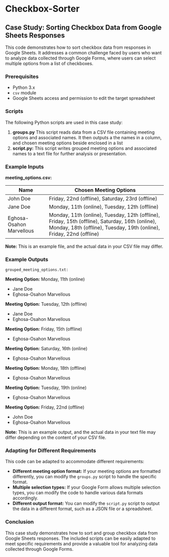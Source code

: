 # Checkbox-Sorter

## Case Study: Sorting Checkbox Data from Google Sheets Responses

This code demonstrates how to sort checkbox data from responses in Google Sheets. It addresses a common challenge faced by users who want to analyze data collected through Google Forms, where users can select multiple options from a list of checkboxes.

### Prerequisites

- Python 3.x
- `csv` module
- Google Sheets access and permission to edit the target spreadsheet

### Scripts

The following Python scripts are used in this case study:

1. **groups.py** This script reads data from a CSV file containing meeting options and associated names. It then outputs a the names in a column, and chosen meeting options beside enclosed in a list
2. **script.py:** This script writes grouped meeting options and associated names to a text file for further analysis or presentation.

### Example Inputs

**meeting_options.csv:**

| Name                     | Chosen Meeting Options                                                                                                                                                  |
| ------------------------ | ----------------------------------------------------------------------------------------------------------------------------------------------------------------------- |
| John Doe                 | Friday, 22nd (offline), Saturday, 23rd (offline)                                                                                                                        |
| Jane Doe                 | Monday, 11th (online), Tuesday, 12th (offline)                                                                                                                          |
| Eghosa-Osahon Marvellous | Monday, 11th (online), Tuesday, 12th (offline), Friday, 15th (offline), Saturday, 16th (online), Monday, 18th (offline), Tuesday, 19th (online), Friday, 22nd (offline) |

**Note:** This is an example file, and the actual data in your CSV file may differ.

### Example Outputs

`grouped_meeting_options.txt:`

**Meeting Option:** Monday, 11th (online)

- Jane Doe
- Eghosa-Osahon Marvellous

**Meeting Option:** Tuesday, 12th (offline)

- Jane Doe
- Eghosa-Osahon Marvellous

**Meeting Option:** Friday, 15th (offline)

- Eghosa-Osahon Marvellous

**Meeting Option:** Saturday, 16th (online)

- Eghosa-Osahon Marvellous

**Meeting Option:** Monday, 18th (offline)

- Eghosa-Osahon Marvellous

**Meeting Option:** Tuesday, 19th (online)

- Eghosa-Osahon Marvellous

**Meeting Option:** Friday, 22nd (offline)

- John Doe
- Eghosa-Osahon Marvellous

**Note:** This is an example output, and the actual data in your text file may differ depending on the content of your CSV file.

### Adapting for Different Requirements

This code can be adapted to accommodate different requirements:

- **Different meeting option format:** If your meeting options are formatted differently, you can modify the `groups.py` script to handle the specific format.
- **Multiple selection types:** If your Google Form allows multiple selection types, you can modify the code to handle various data formats accordingly.
- **Different output format:** You can modify the `script.py` script to output the data in a different format, such as a JSON file or a spreadsheet.

### Conclusion

This case study demonstrates how to sort and group checkbox data from Google Sheets responses. The included scripts can be easily adapted to meet specific requirements and provide a valuable tool for analyzing data collected through Google Forms.
